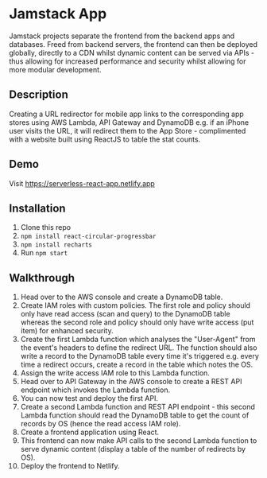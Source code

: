 # Jamstack App

Jamstack projects separate the frontend from the backend apps and databases. Freed from backend servers, the frontend can then be deployed globally, directly to a CDN whilst dynamic content can be served via APIs - thus allowing for increased performance and security whilst allowing for more modular development.

## Description

Creating a URL redirector for mobile app links to the corresponding app stores using AWS Lambda, API Gateway and DynamoDB e.g. if an iPhone user visits the URL, it will redirect them to the App Store - complimented with a website built using ReactJS to table the stat counts.

## Demo

Visit https://serverless-react-app.netlify.app

## Installation

1. Clone this repo
2. `npm install react-circular-progressbar`
3. `npm install recharts`
4. Run `npm start`

## Walkthrough

1. Head over to the AWS console and create a DynamoDB table.
2. Create IAM roles with custom policies. The first role and policy should only have read access (scan and query) to the DynamoDB table whereas the second role and policy should only have write access (put item) for enhanced security.
3. Create the first Lambda function which analyses the "User-Agent" from the event's headers to define the redirect URL. The function should also write a record to the DynamoDB table every time it's triggered e.g. every time a redirect occurs, create a record in the table which notes the OS.
4. Assign the write access IAM role to this Lambda function.
5. Head over to API Gateway in the AWS console to create a REST API endpoint which invokes the Lambda function.
6. You can now test and deploy the first API.
7. Create a second Lambda function and REST API endpoint - this second Lambda function should read the DynamoDB table to get the count of records by OS (hence the read access IAM role).
8. Create a frontend application using React.
9. This frontend can now make API calls to the second Lambda function to serve dynamic content (display a table of the number of redirects by OS).
10. Deploy the frontend to Netlify.
